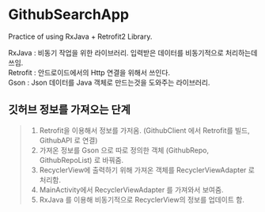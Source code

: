 # GithubSearchApp
Practice of using RxJava + Retrofit2 Library.

RxJava : 비동기 작업을 위한 라이브러리. 입력받은 데이터를 비동기적으로 처리하는데 쓰임. <br>
Retrofit : 안드로이드에서의 Http 연결을 위해서 쓰인다. <br>
Gson : Json 데이터를 Java 객체로 만드는것을 도와주는 라이브러리. <br>


## 깃허브 정보를 가져오는 단계
> 1. Retrofit을 이용해서 정보를 가저옴. (GithubClient 에서 Retrofit를 빌드, GithubAPI 로 연결) <br>
> 2. 가져온 정보를 Gson 으로 따로 정의한 객체 (GithubRepo, GithubRepoList) 로 바꿔줌. <br>
> 3. RecyclerView에 출력하기 위해 가져온 객체를 RecyclerViewAdapter 로 처리함. <br>
> 4. MainActivity에서 RecyclerViewAdapter 를 가져와서 보여줌. <br>
> 5. RxJava 를 이용해 비동기적으로 RecyclerView의 정보를 업데이트 함. <br>
